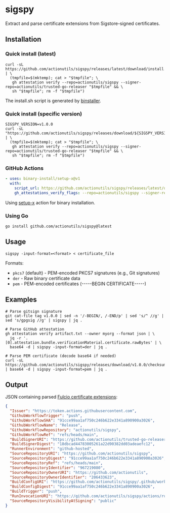 # sigspy

Extract and parse certificate extensions from Sigstore-signed certificates.

## Installation

### Quick install (latest)

```shell
curl -sL https://github.com/actionutils/sigspy/releases/latest/download/install.sh | \
  (tmpfile=$(mktemp); cat > "$tmpfile"; \
   gh attestation verify --repo=actionutils/sigspy --signer-repo=actionutils/trusted-go-releaser "$tmpfile" && \
   sh "$tmpfile"; rm -f "$tmpfile")
```

The install.sh script is generated by [binstaller](https://github.com/binary-install/binstaller).

### Quick install (specific version)

```shell
SIGSPY_VERSION=v1.0.0
curl -sL "https://github.com/actionutils/sigspy/releases/download/${SIGSPY_VERSION}/install.sh" | \
  (tmpfile=$(mktemp); cat > "$tmpfile"; \
   gh attestation verify --repo=actionutils/sigspy --signer-repo=actionutils/trusted-go-releaser "$tmpfile" && \
   sh "$tmpfile"; rm -f "$tmpfile")
```

### GitHub Actions

```yaml
- uses: binary-install/setup-x@v1
  with:
    script_url: https://github.com/actionutils/sigspy/releases/latest/download/install.sh
    gh_attestations_verify_flags: --repo=actionutils/sigspy --signer-repo=actionutils/trusted-go-releaser
```

Using [setup-x](https://github.com/binary-install/setup-x) action for binary installation.

### Using Go

```shell
go install github.com/actionutils/sigspy@latest
```

## Usage

```shell
sigspy -input-format=<format> < certificate_file
```

Formats:
- `pkcs7` (default) - PEM-encoded PKCS7 signatures (e.g., Git signatures)
- `der` - Raw binary certificate data
- `pem` - PEM-encoded certificates (-----BEGIN CERTIFICATE-----)

## Examples

```shell
# Parse gitsign signature
git cat-file tag v1.0.0 | sed -n '/-BEGIN/, /-END/p' | sed 's/^ //g' | sed 's/gpgsig //g' | sigspy | jq .

# Parse GitHub attestation
gh attestation verify artifact.txt --owner myorg --format json | \
  jq -r '.[0].attestation.bundle.verificationMaterial.certificate.rawBytes' | \
  base64 -d | sigspy -input-format=der | jq .

# Parse PEM certificate (decode base64 if needed)
curl -sL https://github.com/actionutils/sigspy/releases/download/v1.0.0/checksums.txt.pem | base64 -d | sigspy -input-format=pem | jq .
```

## Output

JSON containing parsed [Fulcio certificate extensions](https://github.com/sigstore/fulcio/blob/main/docs/oid-info.md):

```json
{
  "Issuer": "https://token.actions.githubusercontent.com",
  "GithubWorkflowTrigger": "push",
  "GithubWorkflowSHA": "91cce99aa1af750c246b622e3341a890900a3026",
  "GithubWorkflowName": "Release",
  "GithubWorkflowRepository": "actionutils/sigspy",
  "GithubWorkflowRef": "refs/heads/main",
  "BuildSignerURI": "https://github.com/actionutils/trusted-go-releaser/.github/workflows/trusted-release-workflow.yml@refs/tags/v0",
  "BuildSignerDigest": "18dbcad44783005261a22d90382dd03adeaefc12",
  "RunnerEnvironment": "github-hosted",
  "SourceRepositoryURI": "https://github.com/actionutils/sigspy",
  "SourceRepositoryDigest": "91cce99aa1af750c246b622e3341a890900a3026",
  "SourceRepositoryRef": "refs/heads/main",
  "SourceRepositoryIdentifier": "967219080",
  "SourceRepositoryOwnerURI": "https://github.com/actionutils",
  "SourceRepositoryOwnerIdentifier": "206433623",
  "BuildConfigURI": "https://github.com/actionutils/sigspy/.github/workflows/release.yml@refs/heads/main",
  "BuildConfigDigest": "91cce99aa1af750c246b622e3341a890900a3026",
  "BuildTrigger": "push",
  "RunInvocationURI": "https://github.com/actionutils/sigspy/actions/runs/16041355680/attempts/1",
  "SourceRepositoryVisibilityAtSigning": "public"
}